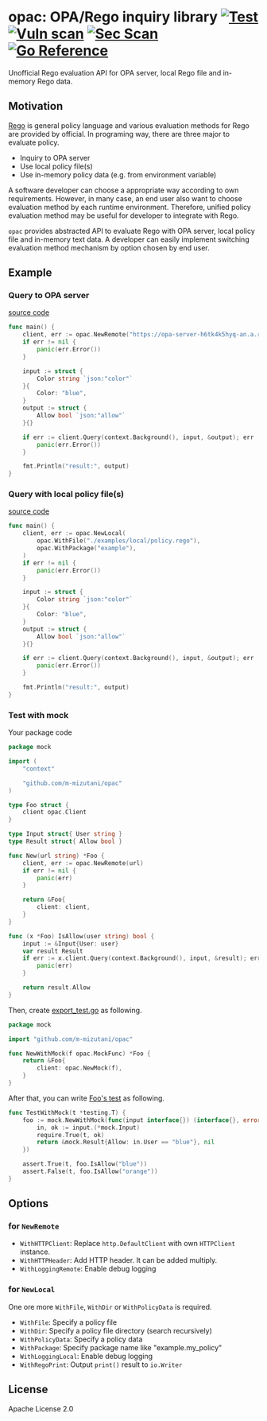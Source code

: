# opac: OPA/Rego inquiry library [![Test](https://github.com/m-mizutani/opac/actions/workflows/test.yml/badge.svg)](https://github.com/m-mizutani/opac/actions/workflows/test.yml) [![Vuln scan](https://github.com/m-mizutani/opac/actions/workflows/trivy.yml/badge.svg)](https://github.com/m-mizutani/opac/actions/workflows/trivy.yml) [![Sec Scan](https://github.com/m-mizutani/opac/actions/workflows/gosec.yml/badge.svg)](https://github.com/m-mizutani/opac/actions/workflows/gosec.yml) [![Go Reference](https://pkg.go.dev/badge/github.com/m-mizutani/opac.svg)](https://pkg.go.dev/github.com/m-mizutani/opac)

Unofficial Rego evaluation API for OPA server, local Rego file and in-memory Rego data.

## Motivation

[Rego](https://www.openpolicyagent.org/docs/latest/policy-language) is general policy language and various evaluation methods for Rego are provided by official. In programing way, there are three major to evaluate policy.

- Inquiry to OPA server
- Use local policy file(s)
- Use in-memory policy data (e.g. from environment variable)

A software developer can choose a appropriate way according to own requirements. However, in many case, an end user also want to choose evaluation method by each runtime environment. Therefore, unified policy evaluation method may be useful for developer to integrate with Rego.

`opac` provides abstracted API to evaluate Rego with OPA server, local policy file and in-memory text data. A developer can easily implement switching evaluation method mechanism by option chosen by end user.

## Example

### Query to OPA server

[source code](./examples/remote/)

```go
func main() {
	client, err := opac.NewRemote("https://opa-server-h6tk4k5hyq-an.a.run.app/v1/data/example")
	if err != nil {
		panic(err.Error())
	}

	input := struct {
		Color string `json:"color"`
	}{
		Color: "blue",
	}
	output := struct {
		Allow bool `json:"allow"`
	}{}

	if err := client.Query(context.Background(), input, &output); err != nil {
		panic(err.Error())
	}

	fmt.Println("result:", output)
}
```

### Query with local policy file(s)

[source code](./examples/local/)

```go
func main() {
	client, err := opac.NewLocal(
		opac.WithFile("./examples/local/policy.rego"),
		opac.WithPackage("example"),
	)
	if err != nil {
		panic(err.Error())
	}

	input := struct {
		Color string `json:"color"`
	}{
		Color: "blue",
	}
	output := struct {
		Allow bool `json:"allow"`
	}{}

	if err := client.Query(context.Background(), input, &output); err != nil {
		panic(err.Error())
	}

	fmt.Println("result:", output)
}
```

### Test with mock

Your package code
```go
package mock

import (
	"context"

	"github.com/m-mizutani/opac"
)

type Foo struct {
	client opac.Client
}

type Input struct{ User string }
type Result struct{ Allow bool }

func New(url string) *Foo {
	client, err := opac.NewRemote(url)
	if err != nil {
		panic(err)
	}

	return &Foo{
		client: client,
	}
}

func (x *Foo) IsAllow(user string) bool {
	input := &Input{User: user}
	var result Result
	if err := x.client.Query(context.Background(), input, &result); err != nil {
		panic(err)
	}

	return result.Allow
}
```

Then, create [export_test.go](./examples/mock/export_test.go) as following.

```go
package mock

import "github.com/m-mizutani/opac"

func NewWithMock(f opac.MockFunc) *Foo {
	return &Foo{
		client: opac.NewMock(f),
	}
}
```

After that, you can write [Foo's test](./examples/mock/main_test.go) as following.

```go
func TestWithMock(t *testing.T) {
	foo := mock.NewWithMock(func(input interface{}) (interface{}, error) {
		in, ok := input.(*mock.Input)
		require.True(t, ok)
		return &mock.Result{Allow: in.User == "blue"}, nil
	})

	assert.True(t, foo.IsAllow("blue"))
	assert.False(t, foo.IsAllow("orange"))
}
```

## Options

### for `NewRemote`

- `WithHTTPClient`: Replace `http.DefaultClient` with own `HTTPClient` instance.
- `WithHTTPHeader`: Add HTTP header. It can be added multiply.
- `WithLoggingRemote`: Enable debug logging

### for `NewLocal`

One ore more `WithFile`, `WithDir` or `WithPolicyData` is required.

- `WithFile`: Specify a policy file
- `WithDir`: Specify a policy file directory (search recursively)
- `WithPolicyData`: Specify a policy data
- `WithPackage`: Specify package name like "example.my_policy"
- `WithLoggingLocal`: Enable debug logging
- `WithRegoPrint`: Output `print()` result to `io.Writer`

## License

Apache License 2.0